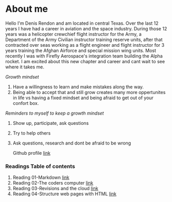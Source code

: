 

# About me
Hello I'm Denis Rendon and am located in central Texas. Over the last 12 years I have had a career in aviation and the space industry.  During those 12 years was a helicopter crewchief flight instructor for the Army, a Department of the Army Civilian instructor training reserve units, after that contracted over seas working as a flight engineer and flight instructor for 3 years training the Afghan Airforce and special mission wing units. Most recently I was with Firefly Aerospace's integration team building the Alpha rocket. I am excited about this new chapter and career and cant wait to see where it takes me.


*Growth mindset* 
1. Have a willingness to learn and make mistakes along the way. 
2. Being able to accept that and still grow creates many more oppertunites in life vs having a fixed mindset and being afraid to get out of your confort box. 

*Reminders to myself to keep a growth mindset*
1. Show up, participate, ask questions
2. Try to help others
3. Ask questions, research and dont be afraid to be wrong

    Github profile [link](https://github.com/DenisRendon)



### Readings Table of contents


1. Reading 01-Markdown [link](https://denisrendon.github.io/01---Learning-Markdown/)
2. Reading 02-The coders computer [link](https://denisrendon.github.io/02---The-coders-computer/)
3. Reading 03-Revisions and the cloud [link](https://denisrendon.github.io/03---Revisions-and-the-cloud/)
4. Reading 04-Structure web pages with HTML [link](https://denisrendon.github.io/04---Structure-web-pages-with-HTML/)

